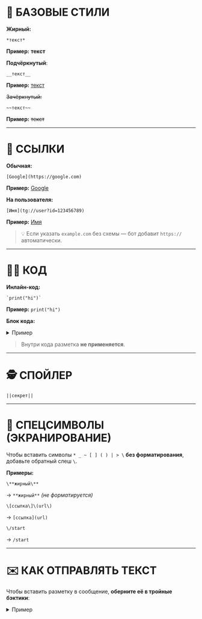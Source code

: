 # 📘 БАЗОВЫЕ СТИЛИ

**Жирный:**  
```
*текст*
```
**Пример:** **текст**

__Подчёркнутый__:  
```
__текст__
```
**Пример:** <u>текст</u>

~~Зачёркнутый:~~  
```
~~текст~~
```
**Пример:** ~~текст~~

---

# 🔗 ССЫЛКИ

**Обычная:**  
```
[Google](https://google.com)
```
**Пример:** [Google](https://google.com)

**На пользователя:**  
```
[Имя](tg://user?id=123456789)
```
**Пример:** [Имя](tg://user?id=123456789)

> 💡 Если указать `example.com` без схемы — бот добавит `https://` автоматически.

---

# 🧑‍💻 КОД

**Инлайн-код:**  
```
`print("hi")`
```
**Пример:** `print("hi")`

**Блок кода:**
<details>
<summary>Пример</summary>

````md
```python
def hi():
    print("Привет!")
```
````
</details>

> Внутри кода разметка **не применяется**.

---

# 🕵️ СПОЙЛЕР

```
||секрет||
```
---

# 🔹 СПЕЦСИМВОЛЫ (ЭКРАНИРОВАНИЕ)

Чтобы вставить символы `* _ ~ [ ] ( ) | > \` **без форматирования**, добавьте обратный слеш `\`.

**Примеры:**

```
\**жирный\**
```
→ `**жирный**` *(не форматируется)*

```
\[ссылка\]\(url\)
```
→ `[ссылка](url)`

```
\/start
```
→ `/start`

---

# ✉️ КАК ОТПРАВЛЯТЬ ТЕКСТ

Чтобы вставить разметку в сообщение, **оберните её в тройные бэктики**:

<details>
<summary>Пример</summary>

````md
```md
**Пример** *разметки*
```
````
</details>
